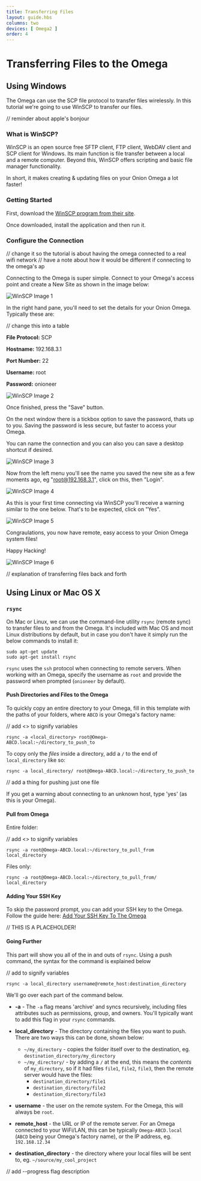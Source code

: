 ```yaml
---
title: Transferring Files
layout: guide.hbs
columns: two
devices: [ Omega2 ]
order: 4
---
```


# Transferring Files to the Omega

[//]: # (brief intro of how the Omega has it's own Filesystem and why it might be useful to be able to transfer files easily back and forth)


## Using Windows

[//]: # (step by step instructions on using WinSCP)
The Omega can use the SCP file protocol to transfer files wirelessly. In this tutorial we're going to use WinSCP to transfer our files.

// reminder about apple's bonjour

### What is WinSCP?

WinSCP is an open source free SFTP client, FTP client, WebDAV client and SCP client for Windows. Its main function is file transfer between a local and a remote computer. Beyond this, WinSCP offers scripting and basic file manager functionality.

In short, it makes creating & updating files on your Onion Omega a lot faster!

### Getting Started

First, download the [WinSCP program from their site](https://winscp.net/eng/download.php).  

Once downloaded, install the application and then run it.

### Configure the Connection

// change it so the tutorial is about having the omega connected to a real wifi network
// have a note about how it would be different if connecting to the omega's ap

Connecting to the Omega is super simple. Connect to your Omega's access point and create a New Site as shown in the image below:

![WinSCP Image 1](./img/onion-omega-winscp-1.png)

In the right hand pane, you'll need to set the details for your Onion Omega. Typically these are:

// change this into a table

**File Protocol:** SCP

**Hostname:** 192.168.3.1

**Port Number:** 22

**Username:** root

**Password:** onioneer

![WinSCP Image 2](./img/onion-omega-winscp-2.png)

Once finished, press the "Save" button.

On the next window there is a tickbox option to save the password, thats up to you. Saving the password is less secure, but faster to access your Omega.

You can name the connection and you can also you can save a desktop shortcut if desired.

![WinSCP Image 3](./img/onion-omega-winscp-3.png)

Now from the left menu you'll see the name you saved the new site as a few moments ago, eg "root@192.168.3.1", click on this, then "Login".

![WinSCP Image 4](./img/onion-omega-winscp-4.png)

As this is your first time connecting via WinSCP you'll receive a warning similar to the one below. That's to be expected, click on "Yes".

![WinSCP Image 5](./img/onion-omega-winscp-5.png)

Congraulations, you now have remote, easy access to your Onion Omega system files!

Happy Hacking!

![WinSCP Image 6](./img/onion-omega-winscp-6.png)

// explanation of transferring files back and forth

## Using Linux or Mac OS X

### `rsync`
[//]: # (step by step instructions on using rsync)

On Mac or Linux, we can use the command-line utility `rsync` (remote sync) to transfer files to and from the Omega. It's included with Mac OS and most Linux distributions by default, but in case you don't have it simply run the below commands to install it:

```
sudo apt-get update
sudo apt-get install rsync
```

`rsync` uses the `ssh` protocol when connecting to remote servers. When working with an Omega, specify the username as `root` and provide the password when prompted (`onioneer` by default).

#### Push Directories and Files to the Omega

To quickly copy an entire directory to your Omega, fill in this template with the paths of your folders, where `ABCD` is your Omega's factory name:

// add <> to signify variables

```
rsync -a <local_directory> root@Omega-ABCD.local:~/directory_to_push_to
```

To copy only the *files* inside a directory, add a `/` to the end of `local_directory` like so:

```
rsync -a local_directory/ root@Omega-ABCD.local:~/directory_to_push_to
```

// add a thing for pushing just one file

If you get a warning about connecting to an unknown host, type 'yes' (as this is your Omega).


#### Pull from Omega

Entire folder:

// add <> to signify variables
```
rsync -a root@Omega-ABCD.local:~/directory_to_pull_from local_directory
```

Files only:

```
rsync -a root@Omega-ABCD.local:~/directory_to_pull_from/ local_directory
```

#### Adding Your SSH Key

To skip the password prompt, you can add your SSH key to the Omega. Follow the guide here: [Add Your SSH Key To The Omega](./Add-Your-SSH-Key-to-The-Omega)

// THIS IS A PLACEHOLDER!

#### Going Further

This part will show you all of the in and outs of `rsync`.
Using a push command, the syntax for the command is explained below

// add <CAPS> to signify variables
```
rsync -a local_directory username@remote_host:destination_directory
```

We'll go over each part of the command below.

* **-a** - The `-a` flag means 'archive' and syncs recursively, including files attributes such as permissions, group, and owners. You'll typically want to add this flag in your `rsync` commands.

* **local_directory** - The directory containing the files you want to push. There are two ways this can be done, shown below:

  * `~/my_directory` - copies the folder itself over to the destination, eg. `destination_directory/my_directory`
  * `~/my_directory/` - by adding a `/` at the end, this means the *contents* of `my_directory`, so if it had files `file1`, `file2`, `file3`, then the remote server would have the files:
    * `destination_directory/file1`
    * `destination_directory/file2`
    * `destination_directory/file3`

* **username** - the user on the remote system. For the Omega, this will always be `root`.

* **remote_host** - the URL or IP of the remote server. For an Omega connected to your WiFi/LAN, this can be typically `Omega-ABCD.local` (`ABCD` being your Omega's factory name), or the IP address, eg. `192.168.12.34`

* **destination_directory** - the directory where your local files will be sent to, eg. `~/source/my_cool_project`

// add --progress flag description

[//]: # (LATER: add console)
